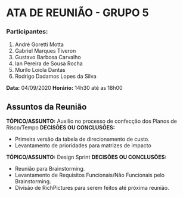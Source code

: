 ﻿# ATA DE REUNIÃO - GRUPO 5

### Participantes:

 1. André Goretti Motta
 2. Gabriel Marques Tiveron
 3. Gustavo Barbosa Carvalho
 4. Ian Pereira de Sousa Rocha
 5. Murilo Loiola Dantas
 6. Rodrigo Dadamos Lopes da Silva

**Data:** 04/09/2020
**Horário:** 14h30 até as 18h00

## Assuntos da Reunião

**TÓPICO/ASSUNTO:** Auxilio no processo de confecção dos Planos de Risco/Tempo
**DECISÕES OU CONCLUSÕES:**

 - Primeira versão da tabela de direcionamento de custo.
 - Levantamento de prioridades para matrizes de impacto

**TÓPICO/ASSUNTO:** Design Sprint
**DECISÕES OU CONCLUSÕES:**

 - Reunião para Brainstorming.
 - Levantamento de Requisitos Funcionais/Não Funcionais pelo Brainstorming.
 - Divisão de RichPictures para serem feitos até próxima reunião.
